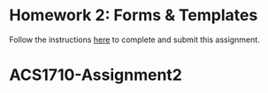 # Homework 2: Forms & Templates

Follow the instructions [here](https://make-school-courses.github.io/WEB-1.1-Web-Architecture/#/Assignments/02-Forms-Templates) to complete and submit this assignment.
# ACS1710-Assignment2

